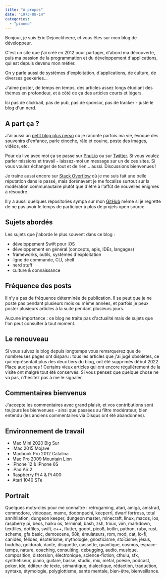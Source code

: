 ```yaml
---
title: "A propos"
date: "1973-08-14"
categories: 
  - "pinned"
---
```


Bonjour, je suis Eric Dejonckheere, et vous êtes sur mon blog de développeur.

C'est un site que j'ai créé en 2012 pour partager, d'abord ma découverte, puis ma passion de la programmation et du développement d'applications, qui est depuis devenu mon métier.

On y parle aussi de systèmes d'exploitation, d'applications, de culture, de diverses geekeries...

J'aime poster, de temps en temps, des articles assez longs étudiant des thèmes en profondeur, et à côté de ça des articles courts et légers.

Ici pas de clickbait, pas de pub, pas de sponsor, pas de tracker - juste le blog d'un nerd.

## A part ça ?

J'ai aussi un [petit blog plus perso](http://aya.io/ericd) où je raconte parfois ma vie, évoque des souvenirs d'enfance, parle cinoche, râle et couine, poste des images, vidéos, etc.

Pour du live avec moi ça se passe sur [Pnut.io](https://pnut.io/@ericd) ou sur [Twitter](http://twitter.com/ritsz). Si vous voulez parler missions et travail - laissez-moi un message sur un de ces sites. Si vous voulez échanger de tout et de rien... aussi. Discussions bienvenues !

Je traîne aussi encore sur [Stack Overflow](https://stackoverflow.com/users/2227743/eric-aya) où je me suis fait une belle réputation dans le passé, mais dorénavant je me focalise surtout sur la modération communautaire plutôt que d'être à l'affût de nouvelles énigmes à résoudre.

Il y a aussi quelques repositories sympa sur mon [GitHub](https://github.com/ericdke) même si je regrette de ne pas avoir le temps de participer à plus de projets open source.

## Sujets abordés

Les sujets que j'aborde le plus souvent dans ce blog :

- développement Swift pour iOS
- développement en général (concepts, apis, IDEs, langages)
- frameworks, outils, systèmes d'exploitation
- ligne de commande, CLI, shell
- nerd stuff
- culture & connaissance  
    

## Fréquence des posts

Il n'y a pas de fréquence déterminée de publication. Il se peut que je ne poste pas pendant plusieurs mois ou même années, et parfois je peux poster plusieurs articles à la suite pendant plusieurs jours.

Aucune importance : ce blog ne traite pas d'actualité mais de sujets que l'on peut consulter à tout moment.

## Le renouveau

Si vous suivez le blog depuis longtemps vous remarquerez que de nombreuses pages ont disparu : tous les articles que j'ai jugé obsolètes, ce qui représentait plus des deux tiers du blog, ont été supprimés début 2022. Place aux jeunes ! Certains vieux articles qui ont encore régulièrement de la visite ont malgré tout été conservés. Si vous pensez que quelque chose ne va pas, n'hésitez pas à me le signaler.

## Commentaires bienvenus

J'accepte les commentaires avec grand plaisir, et vos contributions sont toujours les bienvenues - ainsi que passées au filtre modérateur, bien entendu (les anciens commentaires via Disqus ont été abandonnés).

## Environnement de travail

- Mac Mini 2020 Big Sur
- iMac 2015 Mojave
- Macbook Pro 2012 Catalina
- Mac Pro 2009 Mountain Lion
- iPhone 12 & iPhone 6S
- iPad Air 2
- Raspberry Pi 4 & Pi 400
- Atari 1040 STe

## Portrait

Quelques mots-clés pour me connaître : retrogaming, atari, amiga, amstrad, commodore, videopac, mame, dodonpachi, keeperrl, dwarf fortress, total annihilation, dungeon keeper, dungeon master, minecraft, linux, macos, ios, raspberry pi, beos, haiku os, terminal, bash, zsh, tmux, vim, markdown, textfiles, dotfiles, swift, c++, flutter, godot, pico8, kotlin, python, ruby, rust, scheme, gfa basic, demoscene, 68k, émulateurs, rom, mod, dat, lo-fi, canidés, félidés, ésotérisme, mythologie, gnosticisme, stoïcisme, jésus, buddha, goldorak, dante, disquette, cassette, quantique, cosmos, espace-temps, nature, coaching, consulting, debugging, audio, musique, composition, distorsion, électronique, science-fiction, cthulu, sfx, synthétiseur, piano, guitare, basse, studio, mix, métal, poésie, podcast, poker, ide, éditeur de texte, sémantique, dialectique, rédaction, traduction, syntaxe, étymologie, polyglottisme, santé mentale, bien-être, bienveillance.
